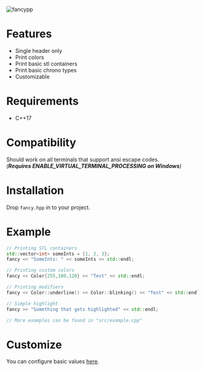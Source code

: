 ![fancypp](https://socialify.git.ci/Curve/fancypp/image?description=1&font=Raleway&issues=1&language=1&owner=1&pattern=Charlie%20Brown&stargazers=1&theme=Dark)

# Features
- Single header only
- Print colors
- Print basic stl containers
- Print basic chrono types
- Customizable

# Requirements
- C++17

# Compatibility
Should work on all terminals that support ansi escape codes.  
_(**Requires ENABLE_VIRTUAL_TERMINAL_PROCESSING on Windows**)_

# Installation
Drop `fancy.hpp` in to your project.

# Example
```cpp
// Printing STL containers
std::vector<int> someInts = {1, 2, 3};
fancy << "SomeInts: " << someInts << std::endl;

// Printing custom colors
fancy << Color{255,100,120} << "Test" << std::endl;

// Printing modifiers
fancy << Color::underline() << Color::blinking() << "Test" << std::endl;

// Simple highlight
fancy >> "Something that gets highlighted" << std::endl;

// More examples can be found in "src/example.cpp"
```

# Customize
You can configure basic values [here](https://github.com/Curve/fancypp/blob/master/include/fancy.hpp#L58).